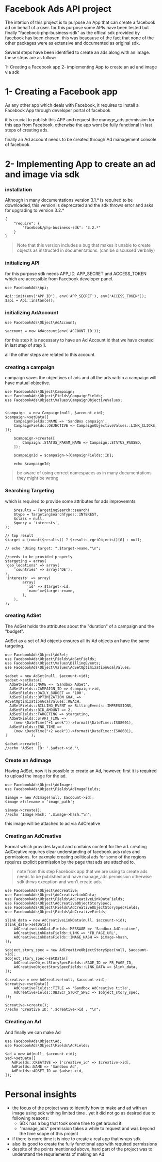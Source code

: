 # Facebook Ads API project

The intetion of this project is to purpose an App that can create a facebook ad on behalf of a user. for this purpose some APIs have been tested but finally "facebook-php-business-sdk" as the offical sdk provided by facebook has been chosen. this was beacause of the fact that none of the other packages were as extensive and documented as original sdk.

Several steps have been identified to create an ads along with an image. these steps are as follow:

   1- Creating a Facebook app
   2- implementing App to create an ad and image via sdk
   
# 1- Creating a Facebook app
As any other app which deals with Facebook, it requires to install a Facebook App through developer portal of facebook.

it is crucial to publish this APP and request the manege_ads permission for this app from Facebook. otherwise the app wont be fully functional in last steps of creating ads.

finally an Ad account needs to be created through Ad management console of facebook.

# 2- Implementing App to create an ad and image via sdk

### installation

Although in many documentations version 3.1.* is required to be downloaded, this version is deprecated and the sdk throws error and asks for upgrading to version 3.2.*

    {
        "require": {
            "facebook/php-business-sdk": "3.2.*"
        }
    }

>Note that this version includes a bug that makes it unable to create objects as instructed in documentations. (can be discussed verbally)

### initializing API

for this purpose sdk needs APP_ID, APP_SECRET and ACCESS_TOKEN which are accessible from Facebook developer panel.

    use FacebookAds\Api;

    Api::init(env('APP_ID'), env('APP_SECRET'), env('ACCESS_TOKEN'));
    $api = Api::instance();

### initializing AdAccount

    use FacebookAds\Object\AdAccount;

    $account = new AdAccount(env('ACCOUNT_ID'));
for this step it is necessary to have an Ad Account id that we have created in last step of step 1.

all the other steps are related to this account.

### creating a campaign 
campaign saves the objectives of ads and all the ads within a campaign will have mutual objective.

    use FacebookAds\Object\Campaign;
    use FacebookAds\Object\Fields\CampaignFields;
    use FacebookAds\Object\Values\CampaignObjectiveValues;


    $campaign  = new Campaign(null, $account->id);
    $campaign->setData([
        CampaignFields::NAME => 'SandBox campaign',
        CampaignFields::OBJECTIVE => CampaignObjectiveValues::LINK_CLICKS,
    ]);

        $campaign->create([
            Campaign::STATUS_PARAM_NAME => Campaign::STATUS_PAUSED,
        ]);
    
        $campaignId = $campaign->{CampaignFields::ID};
    
        echo $campaignId;
> be aware of using correct namespaces as in many documentations they might be wrong 

### Searching Targeting
which is required to provide some attributes for ads improvemnts

        $results = TargetingSearch::search(
        $type = TargetingSearchTypes::INTEREST,
        $class = null,
        $query = 'interests',
    );

    // top result
    $target = (count($results)) ? $results->getObjects()[0] : null;
    
    // echo "Using target: ".$target->name."\n";
    
    //needs to be provided properly
    $targeting = array(
    'geo_locations' => array(
        'countries' => array('DE'),
    ),
    'interests' => array(
            array(
              'id' => $target->id,
              'name'=>$target->name,
            ),
        ),
    );
    
### creating AdSet
The AdSet holds the attributes about the "duration" of a campaign and the "budget".

AdSet as a set of Ad objects ensures all its Ad objects  an have the same targeting.


    use FacebookAds\Object\AdSet;
    use FacebookAds\Object\Fields\AdSetFields;
    use FacebookAds\Object\Values\BillingEvents;
    use FacebookAds\Object\Values\AdSetOptimizationGoalValues;
    
    $adset = new AdSet(null, $account->id);
    $adset->setData([
      AdSetFields::NAME => 'Sandbox AdSet',
      AdSetFields::CAMPAIGN_ID => $campaign->id,
      AdSetFields::DAILY_BUDGET => '100',
      AdSetFields::OPTIMIZATION_GOAL => AdSetOptimizationGoalValues::REACH,
      AdSetFields::BILLING_EVENT => BillingEvents::IMPRESSIONS,
      AdSetFields::BID_AMOUNT => 2,
      AdSetFields::TARGETING => $targeting,
      AdSetFields::START_TIME => 
        (new \DateTime("+1 week"))->format(\DateTime::ISO8601),
      AdSetFields::END_TIME => 
        (new \DateTime("+2 week"))->format(\DateTime::ISO8601),
    ]           );
    
    $adset->create();
    //echo 'AdSet  ID: '.$adset->id."\
    
### Create an AdImage
Having AdSet, now it is possible to create an Ad, however, first it is required to upload the image for the ad.

    use FacebookAds\Object\AdImage;
    use FacebookAds\Object\Fields\AdImageFields;

    $image = new AdImage(null, $account->id);
    $image->filename = 'image_path';

    $image->create();
    //echo 'Image Hash: '.$image->hash."\n";
    
this image will be attached to ad via AdCreative

### Creating an AdCreative
Format which provides layout and contains content for the ad.
creating AdCreative requires clear understanding of facebook ads rules and permissions. for eaxmple creating political ads for some of the regions requires explicit permission by the page that ads are attached to.

> note from this step Facebook app that we are using to create ads needs to be published and have manage_ads permission otherwise sdk thrws exception and won't create ads.


    use FacebookAds\Object\AdCreative;
    use FacebookAds\Object\AdCreativeLinkData;
    use FacebookAds\Object\Fields\AdCreativeLinkDataFields;
    use FacebookAds\Object\AdCreativeObjectStorySpec;
    use FacebookAds\Object\Fields\AdCreativeObjectStorySpecFields;
    use FacebookAds\Object\Fields\AdCreativeFields;
        
    $link_data = new AdCreativeLinkData(null, $account->id);
    $link_data->setData([
        AdCreativeLinkDataFields::MESSAGE => 'Sandbox AdCreative',
        AdCreativeLinkDataFields::LINK => 'FB_PAGE_URL',
        AdCreativeLinkDataFields::IMAGE_HASH => $image->hash,
    ]);

    $object_story_spec = new AdCreativeObjectStorySpec(null, $account->id);
    $object_story_spec->setData([
        AdCreativeObjectStorySpecFields::PAGE_ID => FB_PAGE_ID,
        AdCreativeObjectStorySpecFields::LINK_DATA => $link_data,
    ]);

    $creative = new AdCreative(null, $account->id);
    $creative->setData([
        AdCreativeFields::TITLE => 'Sandbox AdCreative title',
        AdCreativeFields::OBJECT_STORY_SPEC => $object_story_spec,        
    ]);
    
    $creative->create();
    //echo 'Creative ID: '.$creative->id . "\n";


### Creating an Ad

And finally we can make Ad

    use FacebookAds\Object\Ad;
    use FacebookAds\Object\Fields\AdFields;

    $ad = new Ad(null, $account->id);
    $ad->setData([
       AdFields::CREATIVE => ['creative_id' => $creative->id],
       AdFields::NAME => 'Sandbox Ad',
       AdFields::ADSET_ID => $adset->id,
    ]);
    
# Personal insights

- the focus of the project was to identify how to make and ad with an image using sdk withing limited time . yet it did not go as desired due to following reasons:
    - SDK has a bug that took some time to get around it
    - "manage_ads" permission takes a while to request and was beyond the time scope of this project
- if there is more time it is nice to create a real app that wraps sdk
- also its good to create the fully functional app with required permissions 
- despite of the points mentioned above, hard part of the project was to understand the requriements of making an Ad